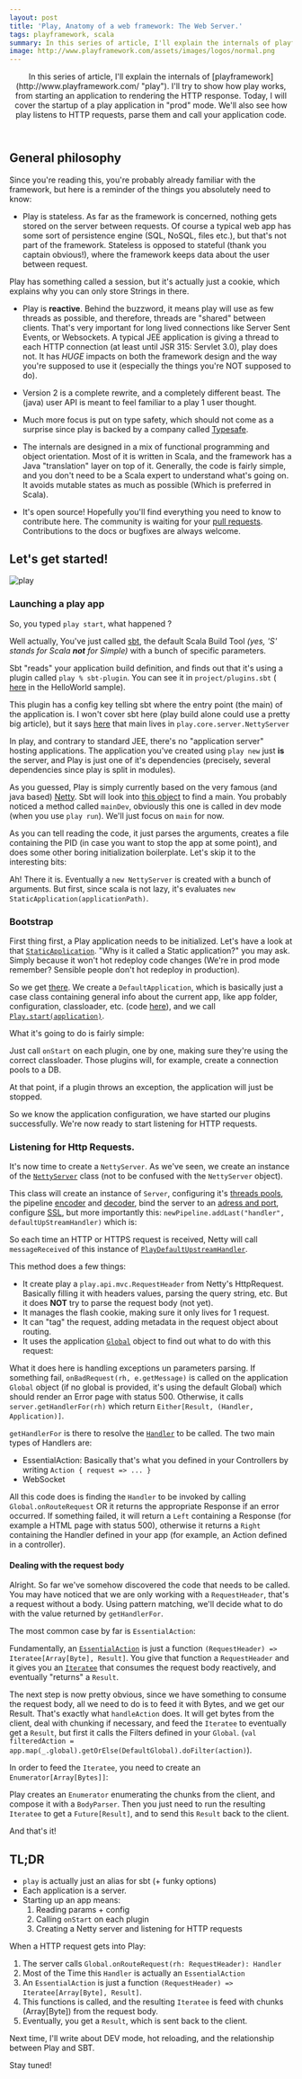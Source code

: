 ```yaml
---
layout: post
title: 'Play, Anatomy of a web framework: The Web Server.'
tags: playframework, scala
summary: In this series of article, I'll explain the internals of playframework. I'll try to show how play works, from starting an application to rendering the HTTP response. Today, I will cover the startup of a play application in "prod" mode. We'll also see how play listens to HTTP requests, parse them and call your application code.
image: http://www.playframework.com/assets/images/logos/normal.png
---
```


<header>
In this series of article, I'll explain the internals of [playframework](http://www.playframework.com/ "play"). I'll try to show how play works, from starting an application to rendering the HTTP response. Today, I will cover the startup of a play application in "prod" mode. We'll also see how play listens to HTTP requests, parse them and call your application code.
</header>

## General philosophy
Since you're reading this, you're probably already familiar with the framework, but here is a reminder of the things you absolutely need to know:

- Play is stateless. As far as the framework is concerned, nothing gets stored on the server between requests. Of course a typical web app has some sort of persistence engine (SQL, NoSQL, files etc.), but that's not part of the framework. Stateless is opposed to stateful (thank you captain obvious!), where the framework keeps data about the user between request.
<span class="note">
  Play has something called a session, but it's actually just a cookie, which explains why you can only store Strings in there.
</span>

- Play is __reactive__. Behind the buzzword, it means play will use as few threads as possible, and therefore, threads are "shared" between clients. That's very important for long lived connections like Server Sent Events, or Websockets. A typical JEE application is giving a thread to each HTTP connection (at least until JSR 315: Servlet 3.0), play does not. It has *HUGE* impacts on both the framework design and the way you're supposed to use it (especially the things you're NOT supposed to do).

- Version 2 is a complete rewrite, and a completely different beast. The (java) user API is meant to feel familiar to a play 1 user thought.

- Much more focus is put on type safety, which should not come as a surprise since play is backed by a company called [Typesafe](http://typesafe.com/).

- The internals are designed in a mix of functional programming and object orientation. Most of it is written in Scala, and the framework has a Java "translation" layer on top of it. Generally, the code is fairly simple, and you don't need to be a Scala expert to understand what's going on. It avoids mutable states as much as possible (Which is preferred in Scala).

- It's open source! Hopefully you'll find everything you need to know to contribute here. The community is waiting for your [pull requests](https://github.com/playframework/Play20). Contributions to the docs or bugfixes are always welcome.

## Let's get started!

![play](http://www.playframework.com/assets/images/logos/normal.png "play")

### Launching a play app

So, you typed `play start`, what happened ?

Well actually, You've just called [sbt](http://www.scala-sbt.org/), the default Scala Build Tool _(yes, 'S' stands for Scala __not__ for Simple)_ with a bunch of specific parameters.

Sbt "reads" your application build definition, and finds out that it's using a plugin called `play % sbt-plugin`.
You can see it in `project/plugins.sbt` ( [here](https://github.com/playframework/Play20/blob/master/samples/scala/helloworld/project/plugins.sbt#L8) in the HelloWorld sample).

This plugin has a config key telling sbt where the entry point (the main) of the application is. I won't cover sbt here (play build alone could use a pretty big article), but it says [here]( https://github.com/playframework/Play20/blob/master/framework/src/sbt-plugin/src/main/scala/PlaySettings.scala#L120) that main lives in `play.core.server.NettyServer`

In play, and contrary to standard JEE, there's no "application server" hosting applications. The application you've created using `play new` just __is__ the server, and Play is just one of it's dependencies (precisely, several dependencies since play is split in modules).

As you guessed, Play is simply currently based on the very famous (and java based) [Netty](http://netty.io/). Sbt will look into [this object](https://github.com/playframework/Play20/blob/master/framework/src/play/src/main/scala/play/core/server/NettyServer.scala#L268-L275) to find a main. You probably noticed a method called `mainDev`, obviously this one is called in dev mode (when you use `play run`). We'll just focus on `main` for now.

As you can tell reading the code, it just parses the arguments, creates a file containing the PID (in case you want to stop the app at some point), and does some other boring initialization boilerplate. Let's skip it to the interesting bits:

<script src="https://gist.github.com/jto/5636921.js"></script>

Ah! There it is. Eventually a `new NettyServer` is created with a bunch of arguments. But first, since scala is not lazy, it's evaluates `new StaticApplication(applicationPath)`.

### Bootstrap

First thing first, a Play application needs to be initialized. Let's have a look at that [`StaticApplication`](https://github.com/playframework/Play20/blob/master/framework/src/play/src/main/scala/play/core/system/ApplicationProvider.scala). "Why is it called a Static application?" you may ask. Simply because it won't hot redeploy code changes (We're in prod mode remember? Sensible people don't hot redeploy in production).

So we get [there](https://github.com/playframework/Play20/blob/master/framework/src/play/src/main/scala/play/core/system/ApplicationProvider.scala#L48-L56). We create a `DefaultApplication`, which is basically just a case class containing general info about the current app, like app folder, configuration, classloader, etc. (code [here](https://github.com/playframework/Play20/blob/master/framework/src/play/src/main/scala/play/api/Application.scala#L395-L399)), and we call [`Play.start(application)`](https://github.com/playframework/Play20/blob/master/framework/src/play/src/main/scala/play/api/Play.scala#L60-L76).

What it's going to do is fairly simple:

<script src="https://gist.github.com/jto/5637043.js"></script>

Just call `onStart` on each plugin, one by one, making sure they're using the correct classloader.
Those plugins will, for example, create a connection pools to a DB.

<span class="note">
  At that point, if a plugin throws an exception, the application will just be stopped.
</span>

So we know the application configuration, we have started our plugins successfully. We're now ready to start listening for HTTP requests.

### Listening for Http Requests.

It's now time to create a `NettyServer`. As we've seen, we create an instance of the [`NettyServer`](https://github.com/playframework/Play20/blob/master/framework/src/play/src/main/scala/play/core/server/NettyServer.scala) class (not to be confused with the `NettyServer` object).

This class will create an instance of `Server`, configuring it's [threads pools](https://github.com/playframework/Play20/blob/master/framework/src/play/src/main/scala/play/core/server/NettyServer.scala#L43-L44), the pipeline [encoder](https://github.com/playframework/Play20/blob/master/framework/src/play/src/main/scala/play/core/server/NettyServer.scala#L57) and [decoder](https://github.com/playframework/Play20/blob/master/framework/src/play/src/main/scala/play/core/server/NettyServer.scala#L58), bind the server to an [adress and port](https://github.com/playframework/Play20/blob/master/framework/src/play/src/main/scala/play/core/server/NettyServer.scala#L131), configure [SSL](https://github.com/playframework/Play20/blob/master/framework/src/play/src/main/scala/play/core/server/NettyServer.scala#L65-L119), but more importantly this: `newPipeline.addLast("handler", defaultUpStreamHandler)` which is:

<script src="https://gist.github.com/jto/5636790.js"></script>

So each time an HTTP or HTTPS request is received, Netty will call `messageReceived` of this instance of [`PlayDefaultUpstreamHandler`](https://github.com/playframework/Play20/blob/master/framework/src/play/src/main/scala/play/core/server/netty/PlayDefaultUpstreamHandler.scala).

This method does a few things:

- It create play a `play.api.mvc.RequestHeader` from Netty's HttpRequest. Basically filling it with headers values, parsing the query string, etc. But it does __NOT__ try to parse the request body (not yet).
- It manages the flash cookie, making sure it only lives for 1 request.
- It can "tag" the request, adding metadata in the request object about routing.
- It uses the application [`Global`](http://www.playframework.com/documentation/2.1.1/ScalaGlobal) object to find out what to do with this request:
<script src="https://gist.github.com/jto/5638714.js"></script>
What it does here is handling exceptions un parameters parsing. If something fail,
`onBadRequest(rh, e.getMessage)` is called on the application `Global` object (if no global is provided, it's using the default Global) which should render an Error page with status 500. Otherwise, it calls `server.getHandlerFor(rh)` which return `Either[Result, (Handler, Application)]`.

`getHandlerFor` is there to resolve the [`Handler`](http://www.playframework.com/documentation/api/2.1.1/scala/index.html#play.api.mvc.Handler) to be called.
The two main types of Handlers are:

- EssentialAction: Basically that's what you defined in your Controllers by writing `Action { request => ... }`
- WebSocket

<script src="https://gist.github.com/jto/5644008.js"></script>

All this code does is finding the `Handler` to be invoked by calling `Global.onRouteRequest` OR it returns the appropriate Response if an error occurred. If something failed, it will return a `Left` containing a Response (for example a HTML page with status 500), otherwise it returns a `Right` containing the Handler defined in your app (for example, an Action defined in a controller).

#### Dealing with the request body

Alright. So far we've somehow discovered the code that needs to be called. You may have noticed that we are only working with a `RequestHeader`, that's a request without a body. Using pattern matching, we'll decide what to do with the value returned by `getHandlerFor`.

The most common case by far is `EssentialAction`:

<script src="https://gist.github.com/jto/5644133.js"></script>

Fundamentally, an [`EssentialAction`](http://www.playframework.com/documentation/api/2.1.1/scala/index.html#play.api.mvc.EssentialAction) is just a function `(RequestHeader) => Iteratee[Array[Byte], Result]`.
You give that function a `RequestHeader` and it gives you an [`Iteratee`](http://www.playframework.com/documentation/2.1.1/Iteratees) that consumes the request body reactively, and eventually "returns" a `Result`.

The next step is now pretty obvious, since we have something to consume the request body, all we need to do is to feed it with Bytes, and we get our Result. That's exactly what `handleAction` does. It will get bytes from the client, deal with chunking if necessary, and feed the `Iteratee` to eventually get a `Result`, but first it calls the Filters defined in your `Global`. (`val filteredAction = app.map(_.global).getOrElse(DefaultGlobal).doFilter(action)`).

In order to feed the `Iteratee`, you need to create an `Enumerator[Array[Bytes]]`:

<script src="https://gist.github.com/jto/5644279.js"></script>

Play creates an `Enumerator` enumerating the chunks from the client, and compose it with a `BodyParser`.
Then you just need to run the resulting `Iteratee` to get a `Future[Result]`, and to send this `Result` back to the client.

<script src="https://gist.github.com/jto/5644315.js"></script>

And that's it!

## TL;DR

- `play` is actually just an alias for sbt (+ funky options)
- Each application is a server.
- Starting up an app means:
    1. Reading params + config
    2. Calling `onStart` on each plugin
    3. Creating a Netty server and listening for HTTP requests


When a HTTP request gets into Play:

1. The server calls `Global.onRouteRequest(rh: RequestHeader): Handler`
2. Most of the Time this `Handler` is actually an `EssentialAction`
3. An `EssentialAction` is just a function `(RequestHeader) => Iteratee[Array[Byte], Result]`.
4. This functions is called, and the resulting `Iteratee` is feed with chunks (Array[Byte]) from the request body.
5. Eventually, you get a `Result`, which is sent back to the client.

Next time, I'll write about DEV mode, hot reloading, and the relationship between Play and SBT.

Stay tuned!

